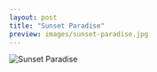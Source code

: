 ```yaml
---
layout: post
title: "Sunset Paradise"
preview: images/sunset-paradise.jpg
---
```


![Sunset Paradise](/images/sunset-paradise.jpg)
